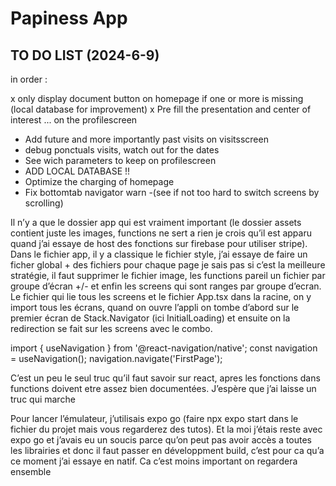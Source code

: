 # Papiness App

## TO DO LIST (2024-6-9)

in order :

x only display document button on homepage if one or more is missing (local database for improvement)
x Pre fill the presentation and center of interest ... on the profilescreen
- Add future and more importantly past visits on visitsscreen
- debug ponctuals visits, watch out for the dates
- See wich parameters to keep on profilescreen
- ADD LOCAL DATABASE !!
- Optimize the charging of homepage
- Fix bottomtab navigator warn
-(see if not too hard to switch screens by scrolling)

Il n’y a que le dossier app qui est vraiment important (le dossier assets contient juste les images, functions ne sert a rien je crois qu’il est apparu quand j’ai essaye de host des fonctions sur firebase pour utiliser stripe). Dans le fichier app, il y a classique le fichier style, j’ai essaye de faire un ficher global + des fichiers pour chaque page je sais pas si c’est la meilleure stratégie, il faut supprimer le fichier image, les functions pareil un fichier par groupe d’écran +/- et enfin les screens qui sont ranges par groupe d’ecran.
Le fichier qui lie tous les screens et le fichier App.tsx dans la racine, on y import tous les écrans, quand on ouvre l’appli on tombe d’abord sur le premier écran de Stack.Navigator (ici InitialLoading) et ensuite on la redirection se fait sur les screens avec le combo.

import { useNavigation } from '@react-navigation/native';
const navigation = useNavigation();
navigation.navigate('FirstPage');

C’est un peu le seul truc qu’il faut savoir sur react, apres les fonctions dans functions doivent etre assez bien documentées. J’espère que j’ai laisse un truc qui marche

Pour lancer l’émulateur, j’utilisais expo go (faire npx expo start dans le fichier du projet mais vous regarderez des tutos). Et la moi j’étais reste avec expo go et j’avais eu un soucis parce qu’on peut pas avoir accès a toutes les librairies et donc il faut passer en développment build, c’est pour ca qu’a ce moment j’ai essaye en natif. Ca c’est moins important on regardera ensemble
